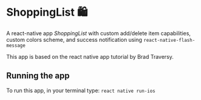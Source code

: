 # ShoppingList 🛍️
A react-native app *ShoppingList* with custom add/delete item capabilities, custom colors scheme, and success notification using `react-native-flash-message`

This app is based on the react native app tutorial by Brad Traversy.

## Running the app
To run this app, in your terminal type: `react native run-ios`
